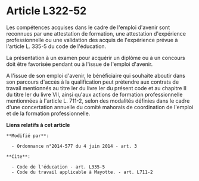 # Article L322-52

Les compétences acquises dans le cadre de l'emploi d'avenir sont reconnues par une attestation de formation, une attestation
d'expérience professionnelle ou une validation des acquis de l'expérience prévue à l'article L. 335-5 du code de
l'éducation.  

La présentation à un examen pour acquérir un diplôme ou à un concours doit être favorisée pendant ou à l'issue de l'emploi
d'avenir. 

A l'issue de son emploi d'avenir, le bénéficiaire qui souhaite aboutir dans son parcours d'accès à la qualification peut
prétendre aux contrats de travail mentionnés au titre Ier du livre Ier du présent code et au chapitre II du titre Ier du
livre VII, ainsi qu'aux actions de formation professionnelle mentionnées à l'article L. 711-2, selon des modalités définies
dans le cadre d'une concertation annuelle du comité mahorais de coordination de l'emploi et de la formation professionnelle.

**Liens relatifs à cet article**

	**Modifié par**:

	  - Ordonnance n°2014-577 du 4 juin 2014 - art. 3

	**Cite**:

	  - Code de l'éducation - art. L335-5
	  - Code du travail applicable à Mayotte. - art. L711-2
